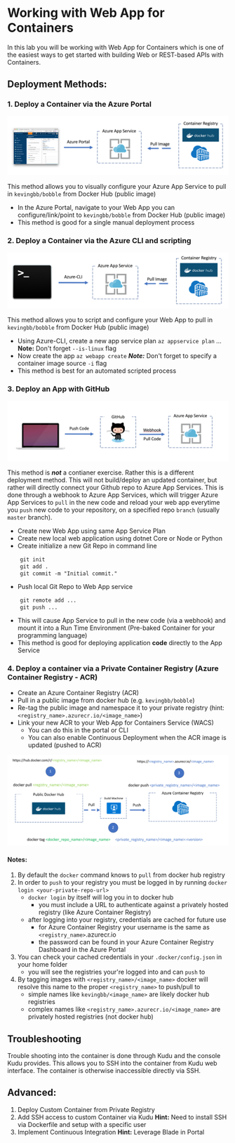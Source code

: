 ﻿# Working with Web App for Containers

In this lab you will be working with Web App for Containers which is one of the easiest ways to get started with building Web or REST-based APIs with Containers.

## Deployment Methods:

### 1. Deploy a Container via the Azure Portal
![pull/tag/push](images/deploy_container_with_portal.png)

This method allows you to visually configure your Azure App Service to pull in ```kevingbb/bobble``` from Docker Hub (public image)
- In the Azure Portal, navigate to your Web App you can configure/link/point to ``kevingbb/bobble`` from Docker Hub (public image)
- This method is good for a single manual deployment process

### 2. Deploy a Container via the Azure CLI and scripting
![pull/tag/push](images/deploy_container_with_cli.png)

This method allows you to script and configure your Web App to pull in ``kevingbb/bobble`` from Docker Hub (public image)
- Using Azure-CLI, create a new app service plan ```az appservice plan``` ... **Note:** Don't forget ```--is-linux``` flag
- Now create the app ```az webapp create``` ***Note:*** Don't forget to specify a container image source ```-i``` flag
- This method is best for an automated scripted process

### 3. Deploy an App with GitHub

![pull/tag/push](images/deploy_app_with_github.png)

This method is ___not___ a contianer exercise.  Rather this is a different deployment method.  This will not build/deploy an updated container, but rather will directly connect your Github repo to Azure App Services.  This is done through a webhook to Azure App Services, which will trigger Azure App Services to ```pull``` in the new code and reload your web app everytime you ```push``` new code to your repository, on a specified repo ```branch``` (usually ```master``` branch).

- Create new Web App using same App Service Plan
- Create new local web application using dotnet Core or Node or Python
- Create initialize a new Git Repo in command line
```:bash
    git init
    git add .
    git commit -m "Initial commit."
```
- Push local Git Repo to Web App service
```:bash
    git remote add ...
    git push ...
```
- This will cause App Service to pull in the new code (via a webhook) and mount it into a Run Time Environment (Pre-baked Container for your programming language)
- This method is good for deploying application **code** directly to the App Service

### 4. Deploy a container via a Private Container Registry (Azure Container Registry - ACR)
- Create an Azure Container Registry (ACR)
- Pull in a public image from docker hub (e.g. ```kevingbb/bobble```)
- Re-tag the public image and namespace it to your private registry (hint: ```<registry_name>.azurecr.io/<image_name>```)
- Link your new ACR to your Web App for Containers Service (WACS)
    - You can do this in the portal or CLI
    - You can also enable Continuous Deployment when the ACR image is updated (pushed to ACR)

![pull/tag/push](images/docker_push_to_registry.png)

#### Notes:
1. By default the ```docker``` command knows to ```pull``` from docker hub registry
2. In order to ```push``` to your registry you must be logged in by running ```docker login <your-private-repo-url>```
    - ```docker login``` by itself will log you in to docker hub
        - you must include a URL to authenticate against a privately hosted registry (like Azure Container Registry)
    - after logging into your registry, credentials are cached for future use
        - for Azure Container Registry your username is the same as ```<registry_name>```.azurecr.io
        - the password can be found in your Azure Container Registry Dashboard in the Azure Portal
3. You can check your cached credentials in your ```.docker/config.json``` in your home folder
    - you will see the registries your're logged into and can ```push``` to
4. By tagging images with ```<registry_name>/<image_name>``` docker will resolve this name to the proper ```<registry_name>``` to push/pull to
    - simple names like ```kevingbb/<image_name>``` are likely docker hub registries
    - complex names like ```<registry_name>.azurecr.io/<image_name>``` are privately hosted registries (not docker hub)
    


## Troubleshooting

Trouble shooting into the container is done through Kudu and the console Kudu provides.  This allows you to SSH into the container from Kudu web interface.  The container is otherwise inaccessible directly via SSH.

## Advanced:

1. Deploy Custom Container from Private Registry
2. Add SSH access to custom Container via Kudu
    **Hint:** Need to install SSH via Dockerfile and setup with a specific user
3. Implement Continuous Integration
    **Hint:** Leverage Blade in Portal

